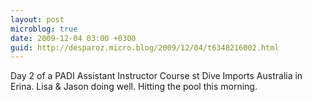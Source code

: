 ```yaml
---
layout: post
microblog: true
date: 2009-12-04 03:00 +0300
guid: http://desparoz.micro.blog/2009/12/04/t6348216002.html
---
```

Day 2 of a PADI Assistant Instructor Course st Dive Imports Australia in Erina. Lisa &amp; Jason doing well. Hitting the pool this morning.
